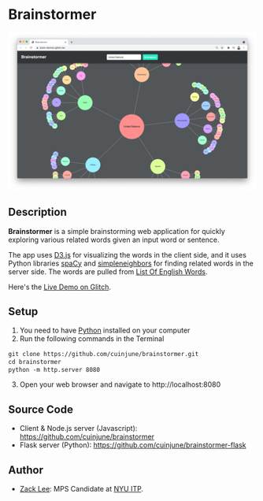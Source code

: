 # Brainstormer
<img src="screenshot.png" alt="screenshot" width="1000"/>

## Description
**Brainstormer** is a simple brainstorming web application for quickly exploring various related words given an input word or sentence.

The app uses [D3.js](https://d3js.org/) for visualizing the words in the client side, and it uses Python libraries [spaCy](https://spacy.io/) and [simpleneighbors](https://github.com/aparrish/simpleneighbors) for finding related words in the server side. The words are pulled from [List Of English Words](https://github.com/dwyl/english-words).

Here's the [Live Demo on Glitch](https://brain-stormer.glitch.me/).

## Setup
1. You need to have [Python](https://realpython.com/installing-python/) installed on your computer
2. Run the following commands in the Terminal
```
git clone https://github.com/cuinjune/brainstormer.git
cd brainstormer
python -m http.server 8080
```
3. Open your web browser and navigate to http://localhost:8080

## Source Code
* Client & Node.js server (Javascript): https://github.com/cuinjune/brainstormer
* Flask server (Python): https://github.com/cuinjune/brainstormer-flask

## Author
* [Zack Lee](https://www.cuinjune.com/about): MPS Candidate at [NYU ITP](https://itp.nyu.edu).
